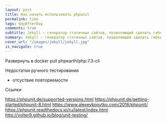 ```yaml
---
layout: post
title: Как начать использовать phpunit
permalink: time
tags: dayAfterDay
comments: true
subtitle: Jekyll — генератор статичных сайтов, позволяющий сделать гибкий и легковесный блог или сайт.
summary: Jekyll — генератор статичных сайтов, позволяющий сделать гибкий и легковесный блог, который можно разместить бесплатно на Github Pages.
cover_url: "/images/jekyll/jekyll.jpg"
is_navigate: true
---
```


Развернуть в docker pull phpearth/php:7.3-cli

Недостатки ручного тестирования

- отсуствие повторяемости

Ссылки

https://phpunit.de/supported-versions.html
https://phpunit.de/getting-started/phpunit-8.html
https://www.alexeykopytko.com/2016/phpunit/
https://phpunit.readthedocs.io/ru/latest/index.html
http://volter9.github.io/blog/unit-testing/
